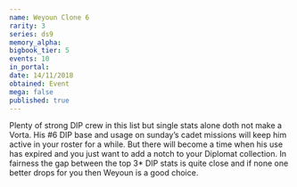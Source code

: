 ```yaml
---
name: Weyoun Clone 6
rarity: 3
series: ds9
memory_alpha:
bigbook_tier: 5
events: 10
in_portal:
date: 14/11/2018
obtained: Event
mega: false
published: true
---
```


Plenty of strong DIP crew in this list but single stats alone doth not make a Vorta. His #6 DIP base and usage on sunday’s cadet missions will keep him active in your roster for a while. But there will become a time when his use has expired and you just want to add a notch to your Diplomat collection. In fairness the gap between the top 3* DIP stats is quite close and if none one better drops for you then Weyoun is a good choice.
